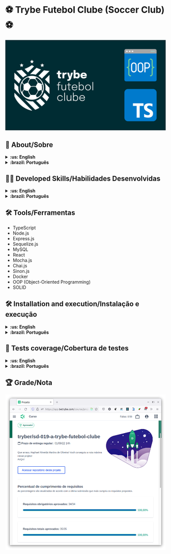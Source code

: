 # :soccer: Trybe Futebol Clube (Soccer Club) :soccer:

![cover](./cover.png)

## :page_with_curl: About/Sobre

<details>
  <summary markdown="span"><strong>:us: English</strong></summary><br />

Node.js, Express.js, TypeScript, OOP (Object-Oriented Programming) and SOLID project developed by [Raphael Martins](https://www.linkedin.com/in/raphaelameidamartins/) at the end of Unit 28 ([Back-end Development Module](https://github.com/raphaelalmeidamartins/trybe_exercicios/tree/main/3_Desenvolvimento-Back-end)) of Trybe's Web Development course. I was approved with 100% of the mandatory and optional requirements met.

We had to develop a RESTful API for a front-end application that was already developed. It's an application to check matches' data and the leaderboard of a soccer competition. It's possible to register and update matches. The authentication is handled with JSON Web Tokens. We also had to implement integration tests.
<br />
</details>

<details>
  <summary markdown="span"><strong>:brazil: Português</strong></summary><br />

Projeto de Node.js, Express.js, TypeScript, POO (Programação Orientada a Objetos) e SOLID desenvolvido por [Raphael Martins](https://www.linkedin.com/in/raphaelameidamartins/) ao final do Bloco 28 ([Módulo Desenvolvimento Back-end](https://github.com/raphaelalmeidamartins/trybe_exercicios/tree/main/3_Desenvolvimento-Back-end)) do curso de Desenvolvimento Web da Trybe. Fui aprovado com 100% dos requisitos obrigatórios e opcionais atingidos.

Tivemos que desenvolver uma API RESTful para uma aplicação front-end que já estava implementada. É uma aplicação para conferir dados de partidas e a classificação geral de timess em um campeonato de futebol. É possível cadastrar e atualizar partidas. A autenticação é feita com JSON Web Token. Também tivemos que implementar testes de integração.
<br />
</details>

## :man_technologist: Developed Skills/Habilidades Desenvolvidas

<details>
  <summary markdown="span"><strong>:us: English</strong></summary><br />

* Create classes
* Define types and interfaces
* Use OOP concepts such as Abstraction, Encapsulation, Inheritance, Composition and Polymorfism
* Use SOLID principles, such as Single Responsability, Open/Closed, Dependency Inversion, Substitution (Liskov) and Interface Segregation
* Develop a Express.js application with TypeScript
* Use Sequelize.js with TypeScript
* Create a RESTful API
* Implement integration tests
<br />
</details>

<details>
  <summary markdown="span"><strong>:brazil: Português</strong></summary><br />

* Criar classes
* Definir types e interfaces
* Utilizar conceitos de POO como: Abstração, Encapsulamento, Herança, Composição e Polimorfismo
* Utilizar princípios de SOLID como: Responsabilidade Única, Aberto/Fechado, Inversão de dependência, Substituição de Liskov e Segragação de Interfaces
* Desenvolver uma aplicação Express.js com TypeScript
* Utilizar o Sequelize.js com TypeScript
* Criar uma API RESTful
* Implementar testes de integração
<br />
</details>

## :hammer_and_wrench: Tools/Ferramentas

* TypeScript
* Node.js
* Express.js
* Sequelize.js
* MySQL
* React
* Mocha.js
* Chai.js
* Sinon.js
* Docker
* OOP (Object-Oriented Programming)
* SOLID

## :hammer_and_wrench: Installation and execution/Instalação e execução

<details>
  <summary markdown="span"><strong>:us: English</strong></summary><br />

To run this application you need to have **Git**, **Docker**, **Node** and **Docker Compose** installed on your machine. Docker Compose needs to be at **1.29** version or superior and Node needs to be at **16** version.

### 1 - Clone the repository and enter the project's folder

```sh
git clone git@github.com:raphaelalmeidamartins/trybe-futebol-clube.git && cd trybe-futebol-clube
```

### 2 - Run the containers with the following script

```sh
npm run compose:up
```

### 3 - Access the front-end application running on the 3000 port

http://localhost:3000

### 4 - Use one of the following credentials to login and test the app

#### Administrator

* email: admin@admin.com
* password: secret_admin

#### Regular user

* email: user@user.com
* password: secret_user

<br />
</details>

<details>
  <summary markdown="span"><strong>:brazil: Português</strong></summary><br />

Para rodar está aplicação é necessário ter **Git**, **Docker**, **Node** e o **Docker Compose** instalados no seu computador. O Docker Compose precisa estar na versão **1.29** ou superior e o Node na versão **16**.

### 1 - Clone o repositório e entre na pasta do projeto

```sh
git clone git@github.com:raphaelalmeidamartins/trybe-futebol-clube.git && cd trybe-futebol-clube
```

### 2 - Execute os containers

```sh
npm run compose:up
```

### 3 - Acesse a aplicação front-end na port 3000

http://localhost:3000

### 4 - Utilize uma das credenciais abaixo para logar na aplicação e testar

#### Administrador

* email: admin@admin.com
* password: secret_admin

#### Usuário comum

* email: user@user.com
* password: secret_user

<br />
</details>

## :test_tube: Tests coverage/Cobertura de testes

<details>
  <summary markdown="span"><strong>:us: English</strong></summary><br />

Run the following command in the root directory of the project to check the tests coverage:

```sh
cd ./app/backend/ && npm install && npm run test:coverage
```

Note: right now the tests cover about 99% of all the lines. I'll still implement a few more tests to reach 100% coverage.

<br />
</details>

<details>
  <summary markdown="span"><strong>:brazil: Português</strong></summary><br />

Execute o comando abaixo no diretório raiz do projeto para verificar a cobertura de testes.

```sh
cd ./app/backend/ && npm install && npm run test:coverage
```

Observação: no momento os testes cobrem cerca de 99% das linhas. Ainda implementarei mais alguns testes para atingir 100% de cobertura.
<br />
</details>

## :trophy: Grade/Nota

![My grade of the project - Minha nota no projeto](./nota.png)
